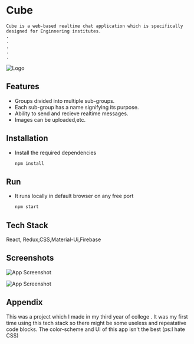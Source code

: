 
# Cube


    Cube is a web-based realtime chat application which is specifically designed for Enginnering institutes.
    .
    .
    .
    .
    .

![Logo]()


## Features

- Groups divided into multiple sub-groups.
- Each sub-group has a name signifying its purpose.
- Ability to send and recieve realtime messages. 
- Images can be uploaded,etc.


## Installation

- Install the required dependencies

    ```bash
  npm install 
    ```
## Run 

- It runs locally in default browser on any free port

    ```bash
    npm start
    ```
    
    
## Tech Stack

React, Redux,CSS,Material-Ui,Firebase




## Screenshots

![App Screenshot](https://via.placeholder.com/468x300?text=App+Screenshot+Here) 

![App Screenshot](https://via.placeholder.com/468x300?text=App+Screenshot+Here)


## Appendix

This was a project which I made in my third year of college . It was my first time using this tech stack so there might be some useless and repeatative code blocks.
The color-scheme and UI of this app isn't the best (ps:I hate CSS)

